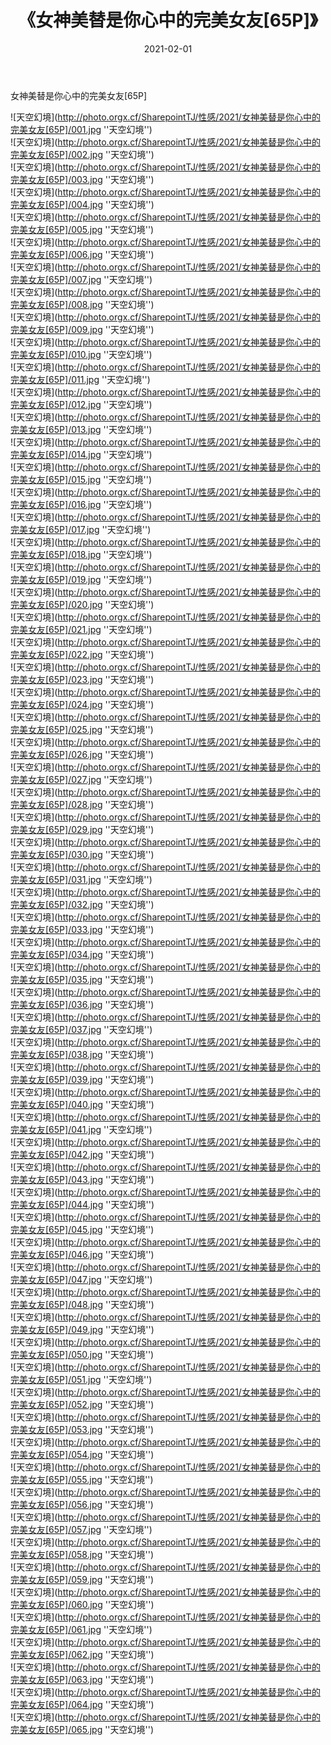 ﻿---
layout: post
title:  《女神美替是你心中的完美女友[65P]》
date:   2021-02-01
img: http://photo.orgx.cf/SharepointTJ/性感/2021/女神美替是你心中的完美女友[65P]/000.jpg
categories: [美女, 性感, 泳衣]
---

女神美替是你心中的完美女友[65P]



![天空幻境](http://photo.orgx.cf/SharepointTJ/性感/2021/女神美替是你心中的完美女友[65P]/001.jpg ''天空幻境'') <br>
![天空幻境](http://photo.orgx.cf/SharepointTJ/性感/2021/女神美替是你心中的完美女友[65P]/002.jpg ''天空幻境'') <br>
![天空幻境](http://photo.orgx.cf/SharepointTJ/性感/2021/女神美替是你心中的完美女友[65P]/003.jpg ''天空幻境'') <br>
![天空幻境](http://photo.orgx.cf/SharepointTJ/性感/2021/女神美替是你心中的完美女友[65P]/004.jpg ''天空幻境'') <br>
![天空幻境](http://photo.orgx.cf/SharepointTJ/性感/2021/女神美替是你心中的完美女友[65P]/005.jpg ''天空幻境'') <br>
![天空幻境](http://photo.orgx.cf/SharepointTJ/性感/2021/女神美替是你心中的完美女友[65P]/006.jpg ''天空幻境'') <br>
![天空幻境](http://photo.orgx.cf/SharepointTJ/性感/2021/女神美替是你心中的完美女友[65P]/007.jpg ''天空幻境'') <br>
![天空幻境](http://photo.orgx.cf/SharepointTJ/性感/2021/女神美替是你心中的完美女友[65P]/008.jpg ''天空幻境'') <br>
![天空幻境](http://photo.orgx.cf/SharepointTJ/性感/2021/女神美替是你心中的完美女友[65P]/009.jpg ''天空幻境'') <br>
![天空幻境](http://photo.orgx.cf/SharepointTJ/性感/2021/女神美替是你心中的完美女友[65P]/010.jpg ''天空幻境'') <br>
![天空幻境](http://photo.orgx.cf/SharepointTJ/性感/2021/女神美替是你心中的完美女友[65P]/011.jpg ''天空幻境'') <br>
![天空幻境](http://photo.orgx.cf/SharepointTJ/性感/2021/女神美替是你心中的完美女友[65P]/012.jpg ''天空幻境'') <br>
![天空幻境](http://photo.orgx.cf/SharepointTJ/性感/2021/女神美替是你心中的完美女友[65P]/013.jpg ''天空幻境'') <br>
![天空幻境](http://photo.orgx.cf/SharepointTJ/性感/2021/女神美替是你心中的完美女友[65P]/014.jpg ''天空幻境'') <br>
![天空幻境](http://photo.orgx.cf/SharepointTJ/性感/2021/女神美替是你心中的完美女友[65P]/015.jpg ''天空幻境'') <br>
![天空幻境](http://photo.orgx.cf/SharepointTJ/性感/2021/女神美替是你心中的完美女友[65P]/016.jpg ''天空幻境'') <br>
![天空幻境](http://photo.orgx.cf/SharepointTJ/性感/2021/女神美替是你心中的完美女友[65P]/017.jpg ''天空幻境'') <br>
![天空幻境](http://photo.orgx.cf/SharepointTJ/性感/2021/女神美替是你心中的完美女友[65P]/018.jpg ''天空幻境'') <br>
![天空幻境](http://photo.orgx.cf/SharepointTJ/性感/2021/女神美替是你心中的完美女友[65P]/019.jpg ''天空幻境'') <br>
![天空幻境](http://photo.orgx.cf/SharepointTJ/性感/2021/女神美替是你心中的完美女友[65P]/020.jpg ''天空幻境'') <br>
![天空幻境](http://photo.orgx.cf/SharepointTJ/性感/2021/女神美替是你心中的完美女友[65P]/021.jpg ''天空幻境'') <br>
![天空幻境](http://photo.orgx.cf/SharepointTJ/性感/2021/女神美替是你心中的完美女友[65P]/022.jpg ''天空幻境'') <br>
![天空幻境](http://photo.orgx.cf/SharepointTJ/性感/2021/女神美替是你心中的完美女友[65P]/023.jpg ''天空幻境'') <br>
![天空幻境](http://photo.orgx.cf/SharepointTJ/性感/2021/女神美替是你心中的完美女友[65P]/024.jpg ''天空幻境'') <br>
![天空幻境](http://photo.orgx.cf/SharepointTJ/性感/2021/女神美替是你心中的完美女友[65P]/025.jpg ''天空幻境'') <br>
![天空幻境](http://photo.orgx.cf/SharepointTJ/性感/2021/女神美替是你心中的完美女友[65P]/026.jpg ''天空幻境'') <br>
![天空幻境](http://photo.orgx.cf/SharepointTJ/性感/2021/女神美替是你心中的完美女友[65P]/027.jpg ''天空幻境'') <br>
![天空幻境](http://photo.orgx.cf/SharepointTJ/性感/2021/女神美替是你心中的完美女友[65P]/028.jpg ''天空幻境'') <br>
![天空幻境](http://photo.orgx.cf/SharepointTJ/性感/2021/女神美替是你心中的完美女友[65P]/029.jpg ''天空幻境'') <br>
![天空幻境](http://photo.orgx.cf/SharepointTJ/性感/2021/女神美替是你心中的完美女友[65P]/030.jpg ''天空幻境'') <br>
![天空幻境](http://photo.orgx.cf/SharepointTJ/性感/2021/女神美替是你心中的完美女友[65P]/031.jpg ''天空幻境'') <br>
![天空幻境](http://photo.orgx.cf/SharepointTJ/性感/2021/女神美替是你心中的完美女友[65P]/032.jpg ''天空幻境'') <br>
![天空幻境](http://photo.orgx.cf/SharepointTJ/性感/2021/女神美替是你心中的完美女友[65P]/033.jpg ''天空幻境'') <br>
![天空幻境](http://photo.orgx.cf/SharepointTJ/性感/2021/女神美替是你心中的完美女友[65P]/034.jpg ''天空幻境'') <br>
![天空幻境](http://photo.orgx.cf/SharepointTJ/性感/2021/女神美替是你心中的完美女友[65P]/035.jpg ''天空幻境'') <br>
![天空幻境](http://photo.orgx.cf/SharepointTJ/性感/2021/女神美替是你心中的完美女友[65P]/036.jpg ''天空幻境'') <br>
![天空幻境](http://photo.orgx.cf/SharepointTJ/性感/2021/女神美替是你心中的完美女友[65P]/037.jpg ''天空幻境'') <br>
![天空幻境](http://photo.orgx.cf/SharepointTJ/性感/2021/女神美替是你心中的完美女友[65P]/038.jpg ''天空幻境'') <br>
![天空幻境](http://photo.orgx.cf/SharepointTJ/性感/2021/女神美替是你心中的完美女友[65P]/039.jpg ''天空幻境'') <br>
![天空幻境](http://photo.orgx.cf/SharepointTJ/性感/2021/女神美替是你心中的完美女友[65P]/040.jpg ''天空幻境'') <br>
![天空幻境](http://photo.orgx.cf/SharepointTJ/性感/2021/女神美替是你心中的完美女友[65P]/041.jpg ''天空幻境'') <br>
![天空幻境](http://photo.orgx.cf/SharepointTJ/性感/2021/女神美替是你心中的完美女友[65P]/042.jpg ''天空幻境'') <br>
![天空幻境](http://photo.orgx.cf/SharepointTJ/性感/2021/女神美替是你心中的完美女友[65P]/043.jpg ''天空幻境'') <br>
![天空幻境](http://photo.orgx.cf/SharepointTJ/性感/2021/女神美替是你心中的完美女友[65P]/044.jpg ''天空幻境'') <br>
![天空幻境](http://photo.orgx.cf/SharepointTJ/性感/2021/女神美替是你心中的完美女友[65P]/045.jpg ''天空幻境'') <br>
![天空幻境](http://photo.orgx.cf/SharepointTJ/性感/2021/女神美替是你心中的完美女友[65P]/046.jpg ''天空幻境'') <br>
![天空幻境](http://photo.orgx.cf/SharepointTJ/性感/2021/女神美替是你心中的完美女友[65P]/047.jpg ''天空幻境'') <br>
![天空幻境](http://photo.orgx.cf/SharepointTJ/性感/2021/女神美替是你心中的完美女友[65P]/048.jpg ''天空幻境'') <br>
![天空幻境](http://photo.orgx.cf/SharepointTJ/性感/2021/女神美替是你心中的完美女友[65P]/049.jpg ''天空幻境'') <br>
![天空幻境](http://photo.orgx.cf/SharepointTJ/性感/2021/女神美替是你心中的完美女友[65P]/050.jpg ''天空幻境'') <br>
![天空幻境](http://photo.orgx.cf/SharepointTJ/性感/2021/女神美替是你心中的完美女友[65P]/051.jpg ''天空幻境'') <br>
![天空幻境](http://photo.orgx.cf/SharepointTJ/性感/2021/女神美替是你心中的完美女友[65P]/052.jpg ''天空幻境'') <br>
![天空幻境](http://photo.orgx.cf/SharepointTJ/性感/2021/女神美替是你心中的完美女友[65P]/053.jpg ''天空幻境'') <br>
![天空幻境](http://photo.orgx.cf/SharepointTJ/性感/2021/女神美替是你心中的完美女友[65P]/054.jpg ''天空幻境'') <br>
![天空幻境](http://photo.orgx.cf/SharepointTJ/性感/2021/女神美替是你心中的完美女友[65P]/055.jpg ''天空幻境'') <br>
![天空幻境](http://photo.orgx.cf/SharepointTJ/性感/2021/女神美替是你心中的完美女友[65P]/056.jpg ''天空幻境'') <br>
![天空幻境](http://photo.orgx.cf/SharepointTJ/性感/2021/女神美替是你心中的完美女友[65P]/057.jpg ''天空幻境'') <br>
![天空幻境](http://photo.orgx.cf/SharepointTJ/性感/2021/女神美替是你心中的完美女友[65P]/058.jpg ''天空幻境'') <br>
![天空幻境](http://photo.orgx.cf/SharepointTJ/性感/2021/女神美替是你心中的完美女友[65P]/059.jpg ''天空幻境'') <br>
![天空幻境](http://photo.orgx.cf/SharepointTJ/性感/2021/女神美替是你心中的完美女友[65P]/060.jpg ''天空幻境'') <br>
![天空幻境](http://photo.orgx.cf/SharepointTJ/性感/2021/女神美替是你心中的完美女友[65P]/061.jpg ''天空幻境'') <br>
![天空幻境](http://photo.orgx.cf/SharepointTJ/性感/2021/女神美替是你心中的完美女友[65P]/062.jpg ''天空幻境'') <br>
![天空幻境](http://photo.orgx.cf/SharepointTJ/性感/2021/女神美替是你心中的完美女友[65P]/063.jpg ''天空幻境'') <br>
![天空幻境](http://photo.orgx.cf/SharepointTJ/性感/2021/女神美替是你心中的完美女友[65P]/064.jpg ''天空幻境'') <br>
![天空幻境](http://photo.orgx.cf/SharepointTJ/性感/2021/女神美替是你心中的完美女友[65P]/065.jpg ''天空幻境'') <br>